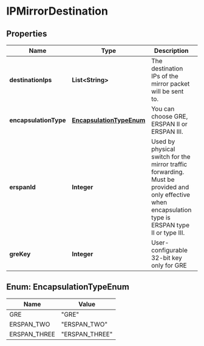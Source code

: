 # IPMirrorDestination

## Properties
Name | Type | Description | Notes
------------ | ------------- | ------------- | -------------
**destinationIps** | **List&lt;String&gt;** | The destination IPs of the mirror packet will be sent to. | 
**encapsulationType** | [**EncapsulationTypeEnum**](#EncapsulationTypeEnum) | You can choose GRE, ERSPAN II or ERSPAN III. | 
**erspanId** | **Integer** | Used by physical switch for the mirror traffic forwarding. Must be provided and only effective when encapsulation type is ERSPAN type II or type III.  |  [optional]
**greKey** | **Integer** | User-configurable 32-bit key only for GRE |  [optional]

<a name="EncapsulationTypeEnum"></a>
## Enum: EncapsulationTypeEnum
Name | Value
---- | -----
GRE | &quot;GRE&quot;
ERSPAN_TWO | &quot;ERSPAN_TWO&quot;
ERSPAN_THREE | &quot;ERSPAN_THREE&quot;
